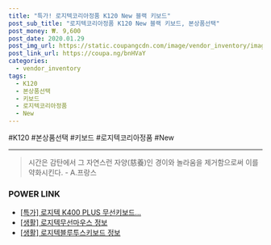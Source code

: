 ```yaml
--- 
title: "특가! 로지텍코리아정품 K120 New 블랙 키보드" 
post_sub_title: "로지텍코리아정품 K120 New 블랙 키보드, 본상품선택" 
post_money: ₩. 9,600 
post_date: 2020.01.29 
post_img_url: https://static.coupangcdn.com/image/vendor_inventory/images/2016/08/25/15/1/eda2f638-b2a4-4c91-a9cd-faf2c2499eac.jpg 
post_link_url: https://coupa.ng/bnHVaY 
categories: 
  - vendor_inventory 
tags: 
  - K120 
  - 본상품선택 
  - 키보드 
  - 로지텍코리아정품 
  - New 
--- 
```

  #K120 #본상품선택 #키보드 #로지텍코리아정품 #New 
<hr> 

> 시간은 감탄에서 그 자연스런 자양(慈養)인 경이와 놀라움을 제거함으로써 이를 약화시킨다. - A.프랑스 


### POWER LINK

* <a href="https://blog.naver.com/sakai111/221789366192" target="_blank">[특가] 로지텍 K400 PLUS 무선키보드...</a>
* <a href="https://blog.naver.com/sakai111/221759440715" target="_blank"> [생활] 로지텍무선마우스 정보 </a>
* <a href="https://blog.naver.com/fasyy4321/221770249029" target="_blank"> [생활] 로지텍블루투스키보드 정보 </a>
